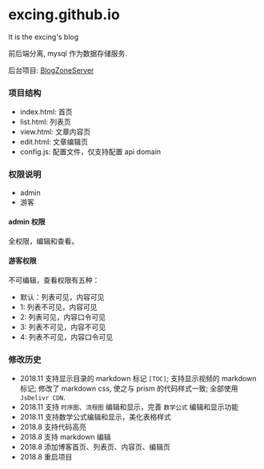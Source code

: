 # excing.github.io
It is the excing's blog

前后端分离, mysql 作为数据存储服务.

后台项目: [BlogZoneServer](https://github.com/excing/BlogZoneServer)

### 项目结构

- index.html: 首页
- list.html: 列表页
- view.html: 文章内容页
- edit.html: 文章编辑页
- config.js: 配置文件，仅支持配置 api domain

### 权限说明

- admin
- 游客

#### admin 权限

全权限，编辑和查看。

#### 游客权限

不可编辑，查看权限有五种：

- 默认：列表可见，内容可见
- 1: 列表不可见，内容可见
- 2: 列表可见，内容口令可见
- 3: 列表不可见，内容不可见
- 4: 列表不可见，内容口令可见

### 修改历史

- 2018.11 支持显示目录的 markdown 标记 `[TOC]`; 支持显示视频的 markdown 标记; 修改了 markdown css, 使之与 prism 的代码样式一致; 全部使用 `JsDelivr CDN`.
- 2018.11 支持 `时序图`、`流程图` 编辑和显示，完善 `数学公式` 编辑和显示功能
- 2018.11 支持数学公式编辑和显示，美化表格样式
- 2018.8 支持代码高亮
- 2018.8 支持 markdown 编辑
- 2018.8 添加博客首页、列表页、内容页、编辑页
- 2018.8 重启项目